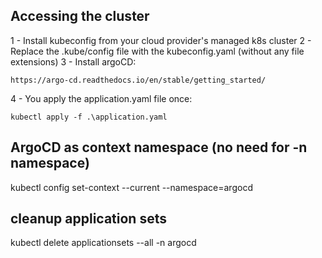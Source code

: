 ## Accessing the cluster

1 - Install kubeconfig from your cloud provider's managed k8s cluster
2 - Replace the .kube/config file with the kubeconfig.yaml (without any file extensions)
3 - Install argoCD:
```
https://argo-cd.readthedocs.io/en/stable/getting_started/
```
4 - You apply the application.yaml file once:
```
kubectl apply -f .\application.yaml
```

## ArgoCD as context namespace (no need for -n namespace)
kubectl config set-context --current --namespace=argocd

## cleanup application sets
kubectl delete applicationsets --all -n argocd
